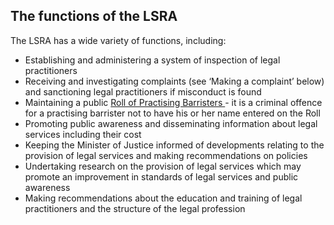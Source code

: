 ##  The functions of the LSRA

The LSRA has a wide variety of functions, including:

  * Establishing and administering a system of inspection of legal practitioners 
  * Receiving and investigating complaints (see ‘Making a complaint’ below) and sanctioning legal practitioners if misconduct is found 
  * Maintaining a public [ Roll of Practising Barristers ](https://www.lsra.ie/for-law-professionals/roll-of-practising-barristers/) \- it is a criminal offence for a practising barrister not to have his or her name entered on the Roll 
  * Promoting public awareness and disseminating information about legal services including their cost 
  * Keeping the Minister of Justice informed of developments relating to the provision of legal services and making recommendations on policies 
  * Undertaking research on the provision of legal services which may promote an improvement in standards of legal services and public awareness 
  * Making recommendations about the education and training of legal practitioners and the structure of the legal profession   
